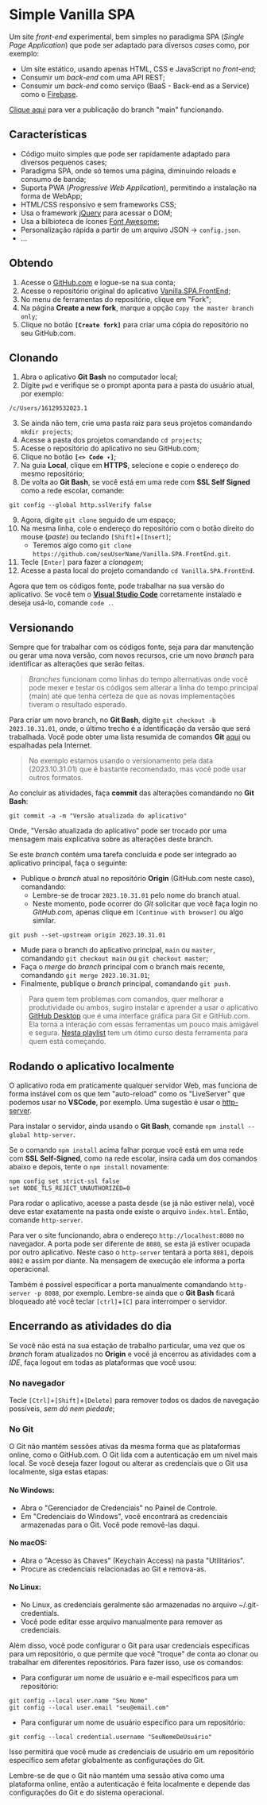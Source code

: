 # Simple Vanilla SPA

Um site *front-end* experimental, bem simples no paradigma SPA (*Single Page Application*) que pode ser adaptado para diversos *cases* como, por exemplo:

- Um site estático, usando apenas HTML, CSS e JavaScript no *front-end*;
- Consumir um *back-end* com uma API REST;
- Consumir um *back-end* como serviço (BaaS - Back-end as a Service) como o [Firebase](https://firebase.com).

[Clique aqui](https://luferat.github.io/Vanilla.SPA.FrontEnd/) para ver a publicação do branch "main" funcionando.

## Características

 - Código muito simples que pode ser rapidamente adaptado para diversos pequenos cases;
 - Paradigma SPA, onde só temos uma página, diminuindo reloads e consumo de banda;
 - Suporta PWA (*Progressive Web Application*), permitindo a instalação na forma de WebApp;
 - HTML/CSS responsivo e sem frameworks CSS;
 - Usa o framework [jQuery](https://jquery.com/) para acessar o DOM;
 - Usa a bilbioteca de ícones [Font Awesome](https://fontawesome.com/);
 - Personalização rápida a partir de um arquivo JSON → `config.json`.
 - ...

## Obtendo

1. Acesse o [GitHub.com](https://github.com/) e logue-se na sua conta;
2. Acesse o repositório original do aplicativo [Vanilla.SPA.FrontEnd](https://github.com/Luferat/Vanilla.SPA.FrontEnd);
3. No menu de ferramentas do repositório, clique em "Fork";
4. Na página **Create a new fork**, marque a opção `Copy the master branch only`;
5. Clique no botão **`[Create fork]`** para criar uma cópia do repositório no seu GitHub.com.
 
## Clonando

1. Abra o aplicativo **Git Bash** no computador local;
2. Digite `pwd` e verifique se o prompt aponta para a pasta do usuário atual, por exemplo:
```
/c/Users/16129532023.1
```
3. Se ainda não tem, crie uma pasta raiz para seus projetos comandando `mkdir projects`;
4. Acesse a pasta dos projetos comandando `cd projects`;
5. Acesse o repositório do aplicativo no seu GitHub.com;
6. Clique no botão **`[<> Code ▾]`**;
7. Na guia **Local**, clique em **HTTPS**, selecione e copie o endereço do mesmo repositório;
8. De volta ao **Git Bash**, se você está em uma rede com **SSL Self Signed** como a rede escolar, comande:
```
git config --global http.sslVerify false
```
9.  Agora, digite `git clone` seguido de um espaço;
10. Na mesma linha, cole o endereço do repositório com o botão direito do mouse (*paste*) ou teclando `[Shift]`+`[Insert]`;
       - Teremos algo como `git clone https://github.com/seuUserName/Vanilla.SPA.FrontEnd.git`.
11. Tecle `[Enter]` para fazer a *clonagem*;
12. Acesse a pasta local do projeto comandando `cd Vanilla.SPA.FrontEnd`.

Agora que tem os códigos fonte, pode trabalhar na sua versão do aplicativo. 
Se você tem o [**Visual Studio Code**](https://code.visualstudio.com/docs/?dv=win64user) corretamente instalado e deseja usá-lo, comande `code .`.

## Versionando

Sempre que for trabalhar com os códigos fonte, seja para dar manutenção ou gerar uma nova versão, com novos recursos, crie um novo *branch* para identificar as alterações que serão feitas.

> *Branches* funcionam como linhas do tempo alternativas onde você pode mexer e testar os códigos sem alterar a linha do tempo principal (main) até que tenha certeza de que as novas implementações tiveram o resultado esperado.

Para criar um novo branch, no **Git Bash**, digite `git checkout -b 2023.10.31.01`, onde, o último trecho é a identificação da versão que será trabalhada. 
Você pode obter uma lista resumida de comandos **Git** [aqui](https://gist.github.com/Luferat/ffb0d5c67131c4152ba54f984e26b28d) ou espalhadas pela Internet.

> No exemplo estamos usando o versionamento pela data (2023.10.31.01) que é bastante recomendado, mas você pode usar outros formatos.

Ao concluir as atividades, faça **commit** das alterações comandando no **Git Bash**:
```
git commit -a -m "Versão atualizada do aplicativo"
```
Onde, "Versão atualizada do aplicativo" pode ser trocado por uma mensagem mais explicativa sobre as alterações deste branch.

Se este *branch* contém uma tarefa concluída e pode ser integrado ao aplicativo principal, faça o seguinte:

 - Publique o *branch* atual no repositório **Origin** (GitHub.com neste caso), comandando:
     - Lembre-se de trocar `2023.10.31.01` pelo nome do branch atual.
     - Neste momento, pode ocorrer do *Git* solicitar que você faça login no *GitHub.com*, apenas clique em `[Continue with browser]` ou algo similar.
```
git push --set-upstream origin 2023.10.31.01
```
 - Mude para o branch do aplicativo principal, `main` ou `master`, comandando `git checkout main` ou `git checkout master`;
 - Faça o *merge* do *branch* principal com o branch mais recente, comandando `git merge 2023.10.31.01`;
 - Finalmente, publique o *branch* principal, comandando `git push`.

> Para quem tem problemas com comandos, quer melhorar a produtividade ou ambos, sugiro instalar e aprender a usar o aplicativo [GitHub Desktop](https://desktop.github.com/) que é uma interface gráfica para Git e GitHub.com. 
> Ela torna a interação com essas ferramentas um pouco mais amigável e segura.
> [Nesta playlist](https://www.youtube.com/playlist?list=PLHz_AreHm4dm7ZULPAmadvNhH6vk9oNZA) tem um ótimo curso desta ferramenta para quem está começando.

## Rodando o aplicativo localmente
O aplicativo roda em praticamente qualquer servidor Web, mas funciona de forma instável com os que tem "auto-reload" como os "LiveServer" que podemos usar no **VSCode**, por exemplo.
Uma sugestão é usar o [http-server](https://github.com/http-party/http-server).

Para instalar o servidor, ainda usando o **Git Bash**, comande `npm install --global http-server`.

Se o comando `npm install` acima falhar porque você está em uma rede com **SSL Self-Signed**, como na rede escolar, insira cada um dos comandos abaixo e depois, tente o `npm install` novamente:
```
npm config set strict-ssl false
set NODE_TLS_REJECT_UNAUTHORIZED=0
```
Para rodar o aplicativo, acesse a pasta desde (se já não estiver nela), você deve estar exatamente na pasta onde existe o arquivo `index.html`. Então, comande `http-server`.

Para ver o site funcionando, abra o endereço `http://localhost:8080` no navegador. 
A porta pode ser diferente de `8080`, se esta já estiver ocupada por outro aplicativo.
Neste caso o `http-server` tentará a porta `8081`, depois `8082` e assim por diante.
Na mensagem de execução ele informa a porta operacional.

Também é possível especificar a porta manualmente comandando `http-server -p 8088`, por exemplo. 
Lembre-se ainda que o **Git Bash** ficará bloqueado até você teclar `[ctrl]`+`[C]` para interromper o servidor.

## Encerrando as atividades do dia

Se você não está na sua estação de trabalho particular, uma vez que os *branch* foram atualizados no **Origin** e você já encerrou as atividades com a *IDE*, faça logout em todas as plataformas que você usou:

### No navegador

Tecle `[Ctrl]`+`[Shift]`+`[Delete]` para remover todos os dados de navegação possíveis, *sem dó nem piedade*;

### No Git

O Git não mantém sessões ativas da mesma forma que as plataformas online, como o GitHub.com.
O Git lida com a autenticação em um nível mais local.
Se você deseja fazer logout ou alterar as credenciais que o Git usa localmente, siga estas etapas:

#### No Windows:

 - Abra o "Gerenciador de Credenciais" no Painel de Controle.
 - Em "Credenciais do Windows", você encontrará as credenciais armazenadas para o Git. Você pode removê-las daqui.

#### No macOS:

 - Abra o "Acesso às Chaves" (Keychain Access) na pasta "Utilitários".
 - Procure as credenciais relacionadas ao Git e remova-as.
   
#### No Linux:

 - No Linux, as credenciais geralmente são armazenadas no arquivo ~/.git-credentials.
 - Você pode editar esse arquivo manualmente para remover as credenciais.

Além disso, você pode configurar o Git para usar credenciais específicas para um repositório, o que permite que você "troque" de conta ao clonar ou trabalhar em diferentes repositórios.
Para fazer isso, use os comandos:
 - Para configurar um nome de usuário e e-mail específicos para um repositório:
```
git config --local user.name "Seu Nome"
git config --local user.email "seu@email.com"
```
 - Para configurar um nome de usuário específico para um repositório:
```
git config --local credential.username "SeuNomeDeUsuário"
```
Isso permitirá que você mude as credenciais de usuário em um repositório específico sem afetar globalmente as configurações do Git.

Lembre-se de que o Git não mantém uma sessão ativa como uma plataforma online, então a autenticação é feita localmente e depende das configurações do Git e do sistema operacional.
